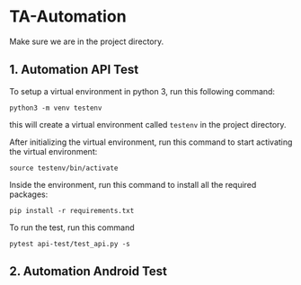 # TA-Automation

Make sure we are in the project directory.

## 1. Automation API Test

To setup a virtual environment in python 3, run this following command:

```
python3 -m venv testenv
```

this will create a virtual environment called `testenv` in the project directory.

After initializing the virtual environment, run this command to start activating the virtual environment:

```
source testenv/bin/activate
```

Inside the environment, run this command to install all the required packages:

```
pip install -r requirements.txt
```

To run the test, run this command

```
pytest api-test/test_api.py -s
```

## 2. Automation Android Test
